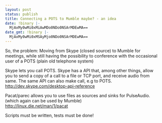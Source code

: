 ```yaml
---
layout: post
status: publish
title: Connecting a POTS to Mumble maybe? - an idea
date: !binary |-
  MjAxMy0wMi0xMiAwMDo0NDo0NSArMDEwMA==
date_gmt: !binary |-
  MjAxMy0wMi0xMSAyMjo0NDo0NSArMDEwMA==
---
```

<p>So, the problem: Moving from Skype (closed source) to Mumble for meetings, while still having the possibility to conference with the occasional user of a POTS (plain old telephone system)</p>
<!-- more -->
<p>Skype lets you call POTS. Skype has a API that, among other things, allow you to send a copy of a call to a file or TCP port, and receive audio from same. The same API can also make call, e.g to POTS.<br />
<a href="http://dev.skype.com/desktop-api-reference" title="http://dev.skype.com/desktop-api-reference" target="_blank">http://dev.skype.com/desktop-api-reference</a></p>
<p>Pacat/parec allows you to use files as sources and sinks for PulseAudio. (which again can be used by Mumble)<br />
<a href="http://linux.die.net/man/1/pacat" title="http://linux.die.net/man/1/pacat" target="_blank">http://linux.die.net/man/1/pacat</a></p>
<p>Scripts must be written, tests must be done!</p>
